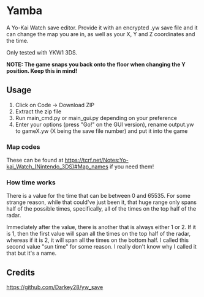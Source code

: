 # Yamba
A Yo-Kai Watch save editor. Provide it with an encrypted .yw save file and it can change the map you are in, as well as your X, Y and Z coordinates and the time.

Only tested with YKW1 3DS.

**NOTE: The game snaps you back onto the floor when changing the Y position. Keep this in mind!**

## Usage

1. Click on Code -> Download ZIP
2. Extract the zip file
3. Run main_cmd.py or main_gui.py depending on your preference
4. Enter your options (press "Go!" on the GUI version), rename output.yw to gameX.yw (X being the save file number) and put it into the game

### Map codes

These can be found at https://tcrf.net/Notes:Yo-kai_Watch_(Nintendo_3DS)#Map_names if you need them!

### How time works

There is a value for the time that can be between 0 and 65535. For some strange reason, while that could've just been it, that huge range only spans half of the possible times, specifically, all of the times on the top half of the radar.

Immediately after the value, there is another that is always either 1 or 2. If it is 1, then the first value will span all the times on the top half of the radar, whereas if it is 2, it will span all the times on the bottom half. I called this second value "sun time" for some reason. I really don't know why I called it that but it's a name.

## Credits

https://github.com/Darkey28/yw_save
